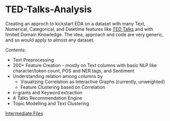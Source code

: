 # TED-Talks-Analysis
Creating an approch to kickstart EDA on a dataset with many Text, Numerical, Categorical, and Datetime features like [TED Talks](https://www.kaggle.com/thegupta/ted-talk/) and with limited Domain Knowledge. The idea, approach and code are very generic, and so would apply to almost any dataset. 

Contents:
 * Text Preprocessing
 * 200+ Feature Creation - mostly on Text columns with basic NLP like character/token count, POS and NER tags, and Sentiment
 * Understanding relation among columns by
    * Visualizing Correlation as Interactive Graphs (currently, unweighted)
    * Feature Clustering based on Correlation
 * n-grams and Keyword extraction
 * A Talks Recommendation Engine
 * Topic Modelling and Text Clustering


[Intermediate Files](https://drive.google.com/drive/folders/12eIGQVSJKbsIcSCdxCWxE-d_OB76L-Tr)
